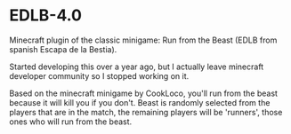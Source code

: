 # EDLB-4.0
Minecraft plugin of the classic minigame: Run from the Beast (EDLB from spanish Escapa de la Bestia).

Started developing this over a year ago, but I actually leave minecraft developer community so I stopped working on it.

Based on the minecraft minigame by CookLoco, you'll run from the beast because it will kill you if you don't. Beast is randomly selected from the players that are in the match, the remaining players will be 'runners', those ones who will run from the beast.

